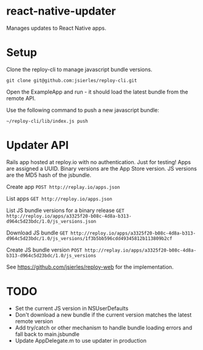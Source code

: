 # react-native-updater
Manages updates to React Native apps.

# Setup

Clone the reploy-cli to manage javascript bundle versions.

```
git clone git@github.com:jsierles/reploy-cli.git
```

Open the ExampleApp and run - it should load the latest bundle from the remote API.

Use the following command to push a new javascript bundle:

```
~/reploy-cli/lib/index.js push
```

# Updater API

Rails app hosted at reploy.io with no authentication. Just for testing! Apps are assigned a UUID. Binary versions are the App Store version. JS versions are the MD5 hash of the jsbundle.

Create app
```POST http://replay.io/apps.json```

List apps
```GET http://reploy.io/apps.json```

List JS bundle versions for a binary release
```GET http://reploy.io/apps/a3325f20-b08c-4d8a-b313-d964c5d23bdc/1.0/js_versions.json```

Download JS bundle
```GET http://reploy.io/apps/a3325f20-b08c-4d8a-b313-d964c5d23bdc/1.0/js_versions/1f3b5bb596cdd49345812b113809b2cf```

Create JS bundle version
```POST http://replay.io/apps/a3325f20-b08c-4d8a-b313-d964c5d23bdc/1.0/js_versions```

See https://github.com/jsierles/reploy-web for the implementation.

# TODO

* Set the current JS version in NSUserDefaults
* Don't download a new bundle if the current version matches the latest remote version
* Add try/catch or other mechanism to handle bundle loading errors and fall back to main.jsbundle
* Update AppDelegate.m to use updater in production
